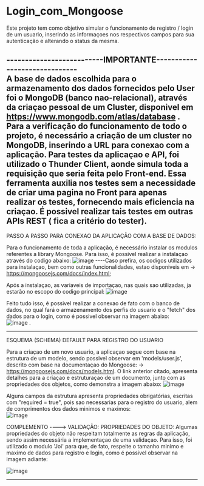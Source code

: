 # Login_com_Mongoose
Este projeto tem como objetivo simular o funcionamento de registro / login de um usuario, inserindo as informaçoes nos respectivos campos para sua autenticação e alterando o status da mesma. 

--------------------------IMPORTANTE------------------------------  
A base de dados escolhida para o armazenamento dos dados fornecidos pelo User foi o MongoDB (banco nao-relacional), através da criaçao pessoal de um Cluster, disponivel em https://www.mongodb.com/atlas/database .
Para a verificação do funcionamento de todo o projeto, é necessário a criação de um cluster no MongoDB, inserindo a URL para conexao com a aplicação.
Para testes da aplicaçao e API, foi utilizado o Thunder Client, aonde simula toda a requisição que seria feita pelo Front-end. Essa ferramenta auxilia nos testes sem a necessidade de criar uma pagina no Front para apenas realizar os testes, fornecendo mais eficiencia na criaçao. É possivel realizar tais testes em outras APIs REST ( fica a critério do tester).
---------------------------------------------------------------------------------------------------------------------

PASSO A PASSO PARA CONEXAO DA APLICAÇÃO COM A BASE DE DADOS:

  Para o funcionamento de toda a aplicação, é necessário instalar os modulos referentes a library Mongoose. Para isso, é possivel realizar a instalaçao através do codigo abaixo:
  ![image](https://user-images.githubusercontent.com/85362752/168082311-2aabbae8-a86c-4a9c-9993-da4fb4b5e1fb.png)
    ----Caso prefira, os codigos utilizados para instalaçao, bem como outras funcionalidades, estao disponiveis em -> https://mongoosejs.com/docs/index.html;
 
 Após a instalaçao, as variaveis de importaçao, nas quais sao utilizadas, ja estarão no escopo do codigo principal:
    ![image](https://user-images.githubusercontent.com/85362752/168083037-7211a0d0-e38d-4c03-9c4f-791647bed615.png)
  
  Feito tudo isso, é possivel realizar a conexao de fato com o banco de dados, no qual fará o armazenamento dos perfis do usuario e o "fetch" dos dados para o login, como é possivel observar na imagem abaixo:  
    ![image](https://user-images.githubusercontent.com/85362752/168083541-87bdd6b1-cbc6-48d2-8cd0-b8849aa0ea43.png) .
 
 ---------------------------------------------------------------------------------------------------------------------   
ESQUEMA (SCHEMA) DEFAULT PARA REGISTRO DO USUARIO
   
   Para a criaçao de um novo usuario, a aplicaçao segue com base na estrutura de um modelo, sendo possivel observar em 'models/user.js', descrito com base na documentaçao do Mongoose: -> https://mongoosejs.com/docs/models.html. O link anterior citado, apresenta detalhes para a criaçao e estruturaçao de um documento, junto com as propriedades dos objetos, como demonstra a imagem abaixo:
   ![image](https://user-images.githubusercontent.com/85362752/168090003-30e9418d-5201-49c1-b29f-5bd84cb06b36.png)
   
   Alguns campos da estrutura apresenta propriedades obrigatórias, escritas com "required = true", pois sao necessarias para o registro do usuario, alem de comprimentos dos dados minimos e maximos:         
      ![image](https://user-images.githubusercontent.com/85362752/168091191-60106f16-d626-45b6-a30f-67b0d703589a.png)

COMPLEMENTO ----> VALIDAÇÃO: PROPRIEDADES DO OBJETO:
    Algumas propriedades do objeto não respeitam totalmente as regras da aplicação, sendo assim necessária a implementaçao de uma validaçao. Para isso, foi utilizado o modulo 'Joi' para que, de fato, respeite o tamanho minimo e maximo de dados para registro e login, como é possivel observar na imagem adiante: 
    
   ![image](https://user-images.githubusercontent.com/85362752/168093727-57881207-b6f0-492a-a29d-f784597a79b9.png)
    
------------------------------------------------------------------------------------------------------------------      



    

          
       
     
     
